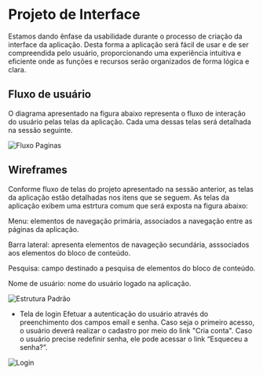 
# Projeto de Interface

Estamos dando ênfase da usabilidade durante o processo de criação da interface da aplicação. Desta forma a aplicação será fácil de usar e de ser compreendida pelo usuário, proporcionando uma experiência intuitiva e eficiente onde as funções e recursos serão organizados de forma lógica e clara.

## Fluxo de usuário

O diagrama apresentado na figura abaixo representa o fluxo de interação do usuário pelas telas da aplicação. Cada uma dessas telas será detalhada na sessão seguinte.

![Fluxo Paginas](https://user-images.githubusercontent.com/126190493/232873448-19499e7a-9df9-4aad-bad2-9d58becb5e7e.jpg)

## Wireframes

Conforme fluxo de telas do projeto apresentado na sessão anterior, as telas da aplicação estão detalhadas nos itens que se seguem. As telas da aplicação exibem uma estrtura comum que será exposta na figura abaixo:

Menu: elementos de navegação primária, associados a navegação entre as páginas da aplicação.

Barra lateral: apresenta elementos de navageção secundária, asssociados aos elementos do bloco de conteúdo.

Pesquisa: campo destinado a pesquisa de elementos do bloco de conteúdo.

Nome de usuário: nome do usuário logado na aplicação.

![Estrutura Padrão](https://user-images.githubusercontent.com/126190493/232880590-54d3709c-111c-408e-9291-9f8bc4b6eb97.jpg)

- Tela de login
Efetuar a autenticação do usuário através do preenchimento dos campos email e senha. Caso seja o primeiro acesso, o usuário deverá realizar o cadastro por meio do link "Cria conta". Caso o usuário precise redefinir senha, ele pode acessar o link “Esqueceu a senha?”.

![Login](https://user-images.githubusercontent.com/126190493/232881893-06db8969-5037-4d1c-9bf2-6ce064b428a9.jpg)



